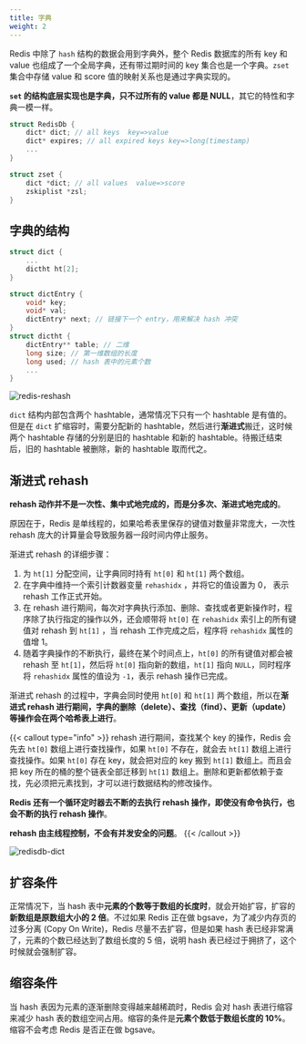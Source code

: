 ```yaml
---
title: 字典
weight: 2
---
```


Redis 中除了 `hash` 结构的数据会用到字典外，整个 Redis 数据库的所有 key 和 value 也组成了一个全局字典，还有带过期时间的 key 集合也是一个字典。`zset` 集合中存储 value 和 score 值的映射关系也是通过字典实现的。

**`set` 的结构底层实现也是字典，只不过所有的 value 都是 NULL**，其它的特性和字典一模一样。

```c
struct RedisDb {
    dict* dict; // all keys  key=>value
    dict* expires; // all expired keys key=>long(timestamp)
    ...
}

struct zset {
    dict *dict; // all values  value=>score
    zskiplist *zsl;
}
```

## 字典的结构

```c
struct dict {
    ...
    dictht ht[2];
}

struct dictEntry {
    void* key;
    void* val;
    dictEntry* next; // 链接下一个 entry，用来解决 hash 冲突
}
struct dictht {
    dictEntry** table; // 二维
    long size; // 第一维数组的长度
    long used; // hash 表中的元素个数
    ...
}
```

![redis-reshash](https://raw.gitcode.com/shipengqi/illustrations/files/main/db/redis-reshash.png)

`dict` 结构内部包含两个 hashtable，通常情况下只有一个 hashtable 是有值的。但是在 `dict` 扩缩容时，需要分配新的 hashtable，然后进行**渐进式**搬迁，这时候两个 hashtable 存储的分别是旧的 hashtable 和新的 hashtable。待搬迁结束后，旧的 hashtable 被删除，新的 hashtable 取而代之。

## 渐进式 rehash

**rehash 动作并不是一次性、集中式地完成的，而是分多次、渐进式地完成的**。

原因在于，Redis 是单线程的，如果哈希表里保存的键值对数量非常庞大，一次性 rehash 庞大的计算量会导致服务器一段时间内停止服务。

渐进式 rehash 的详细步骤：

1. 为 `ht[1]` 分配空间，让字典同时持有 `ht[0]` 和 `ht[1]` 两个数组。
2. 在字典中维持一个索引计数器变量 `rehashidx` ，并将它的值设置为 0， 表示 rehash 工作正式开始。
3. 在 rehash 进行期间，每次对字典执行添加、删除、查找或者更新操作时，程序除了执行指定的操作以外，还会顺带将 `ht[0]` 在 `rehashidx` 索引上的所有键值对 rehash 到 `ht[1]` ，当 rehash 工作完成之后，程序将 `rehashidx` 属性的值增 1。
4. 随着字典操作的不断执行，最终在某个时间点上，`ht[0]` 的所有键值对都会被 rehash 至 `ht[1]`，然后将 `ht[0]` 指向新的数组，`ht[1]` 指向 `NULL`，同时程序将 `rehashidx` 属性的值设为 `-1`，表示 rehash 操作已完成。

渐进式 rehash 的过程中，字典会同时使用 `ht[0]` 和 `ht[1]` 两个数组，所以在**渐进式 rehash 进行期间，字典的删除（delete）、查找（find）、更新（update）等操作会在两个哈希表上进行**。


{{< callout type="info" >}}
rehash 进行期间，查找某个 key 的操作，Redis 会先去 `ht[0]` 数组上进行查找操作，如果 `ht[0]` 不存在，就会去 `ht[1]` 数组上进行查找操作。如果 `ht[0]` 存在 key，就会把对应的 key 搬到 `ht[1]` 数组上。而且会把 key 所在的桶的整个链表全部迁移到 `ht[1]` 数组上。删除和更新都依赖于查找，先必须把元素找到，才可以进行数据结构的修改操作。

**Redis 还有一个循环定时器去不断的去执行 rehash 操作，即使没有命令执行，也会不断的执行 rehash 操作**。

**rehash 由主线程控制，不会有并发安全的问题**。
{{< /callout >}}
 
![redisdb-dict](https://raw.gitcode.com/shipengqi/illustrations/files/main/db/redisdb-dict.jpg)
 
## 扩容条件

正常情况下，当 hash 表中**元素的个数等于数组的长度时**，就会开始扩容，扩容的**新数组是原数组大小的 2 倍**。不过如果 Redis 正在做 bgsave，为了减少内存页的过多分离 (Copy On Write)，Redis 尽量不去扩容，但是如果 hash 表已经非常满了，元素的个数已经达到了数组长度的 5 倍，说明 hash 表已经过于拥挤了，这个时候就会强制扩容。

## 缩容条件

当 hash 表因为元素的逐渐删除变得越来越稀疏时，Redis 会对 hash 表进行缩容来减少 hash 表的数组空间占用。缩容的条件是**元素个数低于数组长度的 10%**。缩容不会考虑 Redis 是否正在做 bgsave。